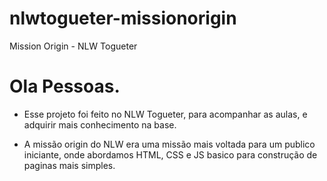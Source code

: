 # nlwtogueter-missionorigin
Mission Origin - NLW Togueter

# Ola Pessoas.

- Esse projeto foi feito no NLW Togueter, para acompanhar as aulas, e adquirir mais conhecimento na base.

- A missão origin do NLW era uma missão mais voltada para um publico iniciante, onde abordamos HTML, CSS e JS basico para construção de paginas mais simples.
